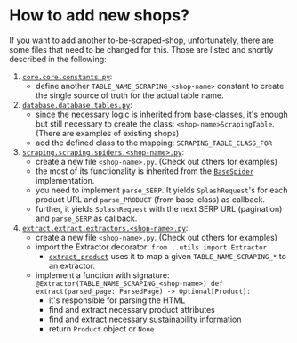 # How to add new shops?


If you want to add another to-be-scraped-shop, unfortunately, there are some files that need to be changed for this. Those are listed and shortly described in the following:

1. [`core.core.constants.py`](../core/core/constants.py):
   - define another `TABLE_NAME_SCRAPING_<shop-name>` constant to create the single source of truth for the actual table name.
2. [`database.database.tables.py`](../database/database/tables.py):
   - since the necessary logic is inherited from base-classes, it's enough but still necessary to create the class: `<shop-name>ScrapingTable`. (There are examples of existing shops)
   - add the defined class to the mapping: `SCRAPING_TABLE_CLASS_FOR`
3. [`scraping.scraping.spiders.<shop-name>.py`](../scraping/scraping/spiders):
   - create a new file `<shop-name>.py`. (Check out others for examples)
   - the most of its functionality is inherited from the [`BaseSpider`](../scraping/scraping/spiders/_base.py) implementation.
   - you need to implement `parse_SERP`. It yields `SplashRequest`'s for each product URL and `parse_PRODUCT` (from base-class) as callback.
   - further, it yields `SplashRequest` with the next SERP URL (pagination) and `parse_SERP` as callback.
4. [`extract.extract.extractors.<shop-name>.py`](../extract/extract/__init__.py):
   - create a new file `<shop-name>.py`. (Check out others for examples)
   - import the Extractor decorator: `from ..utils import Extractor`
     - [`extract_product`](../extract/extract/__init__.py) uses it to map a given `TABLE_NAME_SCRAPING_*` to an extractor.
   - implement a function with signature: `@Extractor(TABLE_NAME_SCRAPING_<shop-name>) def extract(parsed_page: ParsedPage) -> Optional[Product]:`
     - it's responsible for parsing the HTML
     - find and extract necessary product attributes
     - find and extract necessary sustainability information
     - return `Product` object or `None`
